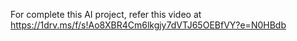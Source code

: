 For complete this AI project, refer this video at https://1drv.ms/f/s!Ao8XBR4Cm6lkgjy7dVTJ65OEBfVY?e=N0HBdb
